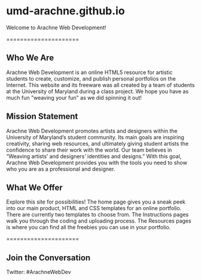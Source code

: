 umd-arachne.github.io
=====================


Welcome to Arachne Web Development!


=====================


Who We Are
--------------------
Arachne Web Development is an online HTML5 resource for artistic students to create, customize, and publish personal portfolios on the Internet. This website and its freeware was all created by a team of students at the University of Maryland during a class project. We hope you have as much fun "weaving your fun" as we did spinning it out!


Mission Statement
--------------------
Arachne Web Development promotes artists and designers within the University of Maryland’s student community. Its main goals are inspiring creativity, sharing web resources, and ultimately giving student artists the confidence to share their work with the world. Our team believes in “Weaving artists’ and designers’ identities and designs.” With this goal, Arachne Web Development provides you with the tools you need to show who you are as a professional and designer.


What We Offer
--------------------
Explore this site for possibilities! The home page gives you a sneak peek into our main product, HTML and CSS templates for an online portfolio. There are currently two templates to choose from. The Instructions pages walk you through the coding and uploading process. The Resources pages is where you can find all the freebies you can use in your portfolio.


=====================

Join the Conversation
--------------------
Twitter: #ArachneWebDev
